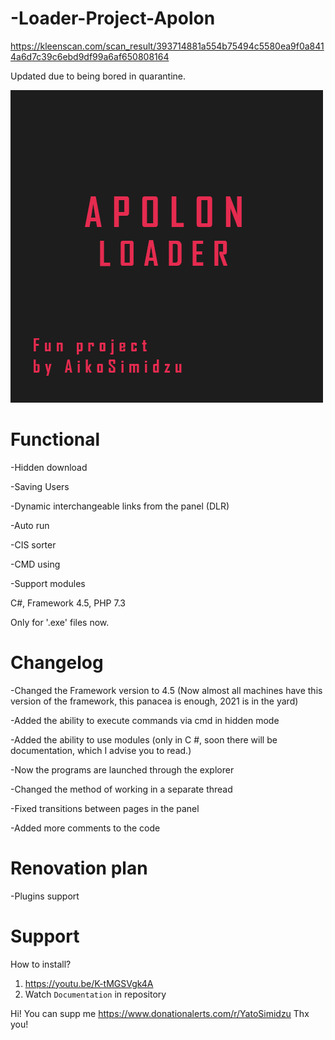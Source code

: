 # -Loader-Project-Apolon
https://kleenscan.com/scan_result/393714881a554b75494c5580ea9f0a8414a6d7c39c6ebd9df99a6af650808164

Updated due to being bored in quarantine.

![alt text](Pic/Apolon.png "Logo")

# Functional
-Hidden download

-Saving Users

-Dynamic interchangeable links from the panel (DLR)

-Auto run

-CIS sorter

-CMD using

-Support modules

C#, Framework 4.5, PHP 7.3

Only for '.exe' files now.

# Changelog
-Changed the Framework version to 4.5 (Now almost all machines have this version of the framework, this panacea is enough, 2021 is in the yard)

-Added the ability to execute commands via cmd in hidden mode

-Added the ability to use modules (only in C #, soon there will be documentation, which I advise you to read.)

-Now the programs are launched through the explorer

-Changed the method of working in a separate thread

-Fixed transitions between pages in the panel

-Added more comments to the code

# Renovation plan
-Plugins support

# Support
How to install?

1. https://youtu.be/K-tMGSVgk4A
2. Watch `Documentation` in repository

Hi! You can supp me https://www.donationalerts.com/r/YatoSimidzu
Thx you!
